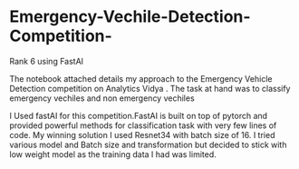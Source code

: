 # Emergency-Vechile-Detection-Competition-
Rank 6 using FastAI 

The notebook attached details my approach to the Emergency Vehicle Detection competition on Analytics Vidya . The task at hand was to classify emergency vechiles and non emergency vechiles 

I Used fastAI for this competition.FastAI is built on top of pytorch and provided powerful methods for classification task with very few lines of code. 
My winning solution I used Resnet34 with batch size of 16. I tried various model and Batch size and transformation but decided to stick with low weight model as the training data I had was limited. 
